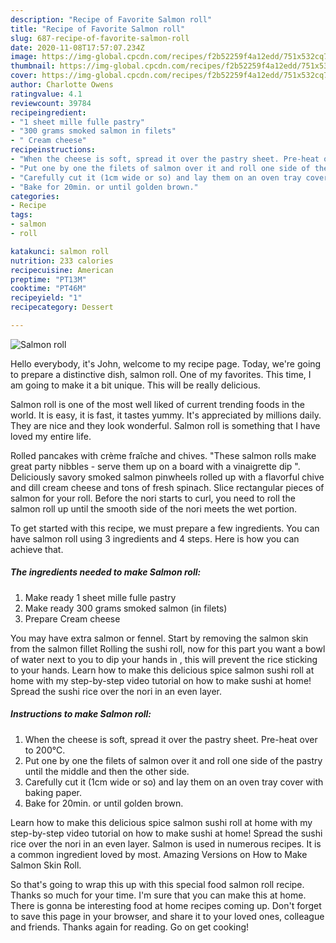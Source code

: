 ```yaml
---
description: "Recipe of Favorite Salmon roll"
title: "Recipe of Favorite Salmon roll"
slug: 687-recipe-of-favorite-salmon-roll
date: 2020-11-08T17:57:07.234Z
image: https://img-global.cpcdn.com/recipes/f2b52259f4a12edd/751x532cq70/salmon-roll-recipe-main-photo.jpg
thumbnail: https://img-global.cpcdn.com/recipes/f2b52259f4a12edd/751x532cq70/salmon-roll-recipe-main-photo.jpg
cover: https://img-global.cpcdn.com/recipes/f2b52259f4a12edd/751x532cq70/salmon-roll-recipe-main-photo.jpg
author: Charlotte Owens
ratingvalue: 4.1
reviewcount: 39784
recipeingredient:
- "1 sheet mille fulle pastry"
- "300 grams smoked salmon in filets"
- " Cream cheese"
recipeinstructions:
- "When the cheese is soft, spread it over the pastry sheet. Pre-heat over to 200°C."
- "Put one by one the filets of salmon over it and roll one side of the pastry until the middle and then the other side."
- "Carefully cut it (1cm wide or so) and lay them on an oven tray cover with baking paper."
- "Bake for 20min. or until golden brown."
categories:
- Recipe
tags:
- salmon
- roll

katakunci: salmon roll 
nutrition: 233 calories
recipecuisine: American
preptime: "PT13M"
cooktime: "PT46M"
recipeyield: "1"
recipecategory: Dessert

---
```



![Salmon roll](https://img-global.cpcdn.com/recipes/f2b52259f4a12edd/751x532cq70/salmon-roll-recipe-main-photo.jpg)

Hello everybody, it's John, welcome to my recipe page. Today, we're going to prepare a distinctive dish, salmon roll. One of my favorites. This time, I am going to make it a bit unique. This will be really delicious.

Salmon roll is one of the most well liked of current trending foods in the world. It is easy, it is fast, it tastes yummy. It's appreciated by millions daily. They are nice and they look wonderful. Salmon roll is something that I have loved my entire life.

Rolled pancakes with crème fraîche and chives. &#34;These salmon rolls make great party nibbles - serve them up on a board with a vinaigrette dip &#34;. Deliciously savory smoked salmon pinwheels rolled up with a flavorful chive and dill cream cheese and tons of fresh spinach. Slice rectangular pieces of salmon for your roll. Before the nori starts to curl, you need to roll the salmon roll up until the smooth side of the nori meets the wet portion.


To get started with this recipe, we must prepare a few ingredients. You can have salmon roll using 3 ingredients and 4 steps. Here is how you can achieve that.

<!--inarticleads1-->

##### The ingredients needed to make Salmon roll:

1. Make ready 1 sheet mille fulle pastry
1. Make ready 300 grams smoked salmon (in filets)
1. Prepare  Cream cheese


You may have extra salmon or fennel. Start by removing the salmon skin from the salmon fillet Rolling the sushi roll, now for this part you want a bowl of water next to you to dip your hands in , this will prevent the rice sticking to your hands. Learn how to make this delicious spice salmon sushi roll at home with my step-by-step video tutorial on how to make sushi at home! Spread the sushi rice over the nori in an even layer. 

<!--inarticleads2-->

##### Instructions to make Salmon roll:

1. When the cheese is soft, spread it over the pastry sheet. Pre-heat over to 200°C.
1. Put one by one the filets of salmon over it and roll one side of the pastry until the middle and then the other side.
1. Carefully cut it (1cm wide or so) and lay them on an oven tray cover with baking paper.
1. Bake for 20min. or until golden brown.


Learn how to make this delicious spice salmon sushi roll at home with my step-by-step video tutorial on how to make sushi at home! Spread the sushi rice over the nori in an even layer. Salmon is used in numerous recipes. It is a common ingredient loved by most. Amazing Versions on How to Make Salmon Skin Roll. 

So that's going to wrap this up with this special food salmon roll recipe. Thanks so much for your time. I'm sure that you can make this at home. There is gonna be interesting food at home recipes coming up. Don't forget to save this page in your browser, and share it to your loved ones, colleague and friends. Thanks again for reading. Go on get cooking!
